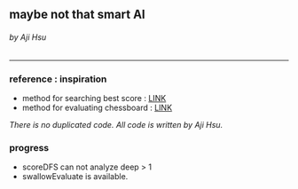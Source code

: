 ## maybe not that smart AI
###### by Aji Hsu
---
### reference : inspiration
* method for searching best score : [LINK](https://blog.csdn.net/qq_21315789/article/details/125119140)
* method for evaluating chessboard : [LINK](https://blog.csdn.net/jb80400812/article/details/4174410)

*There is no duplicated code. All code is written by Aji Hsu.*

### progress
* scoreDFS can not analyze deep > 1
* swallowEvaluate is available.

